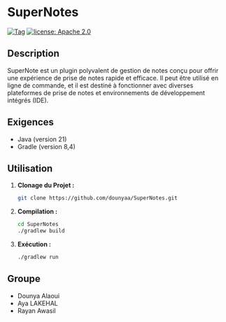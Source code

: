 # SuperNotes

[![Tag](https://img.shields.io/badge/Tag-v0.1-blue)](https://github.com/dounyaa/SuperNotes/releases/tag/v0.1)
[![license: Apache 2.0](https://img.shields.io/badge/license-Apache_2.0-green)](LICENSE)

## Description

SuperNote est un plugin polyvalent de gestion de notes conçu pour offrir une expérience de prise de notes rapide et efficace. Il peut être utilisé en ligne de commande, et il est destiné à fonctionner avec diverses plateformes de prise de notes et environnements de développement intégrés (IDE).

## Exigences

- Java (version 21)
- Gradle (version 8,4)

## Utilisation

1. **Clonage du Projet :**

   ```bash
   git clone https://github.com/dounyaa/SuperNotes.git
   ```

2. **Compilation :**

   ```bash
   cd SuperNotes
   ./gradlew build
   ```

3. **Exécution :**
   ```bash
   ./gradlew run
   ```
## Groupe

- Dounya Alaoui
- Aya LAKEHAL
- Rayan Awasil

